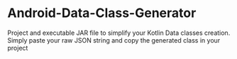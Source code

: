# Android-Data-Class-Generator
Project and executable JAR file to simplify your Kotlin Data classes creation. Simply paste your raw JSON string and copy the generated class in your project
